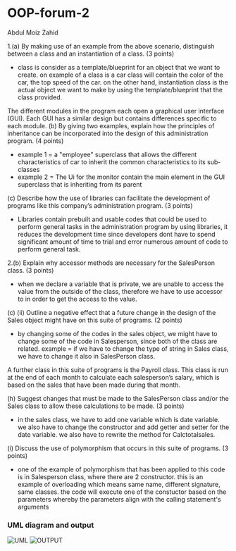 # OOP-forum-2
Abdul Moiz Zahid

1.(a) By making use of an example from the above scenario, distinguish between a class and an instantiation of a class. (3 points)

- class is consider as a template/blueprint for an object that we want to create. on example of a class is
    a car class will contain the color of the car, the top speed of the car. on the other hand, instantiation class is
    the actual object we want to make by using the template/blueprint that the class provided.

The different modules in the program each open a graphical user interface (GUI). Each GUI has a similar design but contains differences specific to each module.
(b) By giving two examples, explain how the principles of inheritance can be incorporated into the design of this administration program. (4 points)

- example 1 = a "employee" superclass that allows the different characteristics of car to inherit the common characteristics
    to its sub-classes
- example 2 = The Ui for the monitor contain the main element in the GUI superclass that is inheriting from its parent

(c) Describe how the use of libraries can facilitate the development of programs like this company’s administration program. (3 points)

- Libraries contain prebuilt and usable codes that could be used to perform general tasks in the administration program
     by using libraries, it reduces the development time since developers dont have to spend significant amount of time to trial
     and error numerous amount of code to perform general task.
     
2.(b) Explain why accessor methods are necessary for the SalesPerson class. (3 points)

- when we declare a variable that is private, we are unable to access the value from the outside of the class, therefore we have to use accessor to 
  in order to get the access to the value.
  
(c) (ii) Outline a negative effect that a future change in the design of the Sales object might have on this suite of programs. (2 points)

- by changing some of the codes in the sales object, we might have to change some of the code in Salesperson, since both of the class are related.
  example = if we have to change the type of string in Sales class, we have to change it also in SalesPerson class.

A further class in this suite of programs is the Payroll class. This class is run at the end of each month to calculate each salesperson’s salary, which is based on the sales that have been made during that month.

(h) Suggest changes that must be made to the SalesPerson class and/or the Sales class to allow these calculations to be made. (3 points)

- in the sales class, we have to add one variable which is date variable. we also have to change the constructor and add getter and setter for the date variable. we also have to rewrite the method for Calctotalsales.

(i) Discuss the use of polymorphism that occurs in this suite of programs. (3 points)

- one of the example of polymorphism that has been applied to this code is in Salesperson class, where there are 2 constructor. this is an example of overloading which means same name, different signature, same classes. the code will execute one of the constuctor based on the parameters whereby the parameters align with the calling statement's arguments
### UML diagram and output
![UML](https://cdn.discordapp.com/attachments/734045662169137234/1106218959000305765/image.png)
![OUTPUT](https://cdn.discordapp.com/attachments/734045662169137234/1106219581963509901/image.png)

